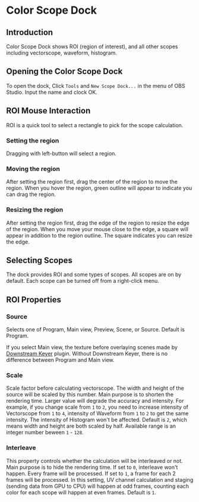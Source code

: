 # Color Scope Dock

## Introduction

Color Scope Dock shows ROI (region of interest), and all other scopes including vectorscope, waveform, histogram.

## Opening the Color Scope Dock

To open the dock,
Click `Tools` and `New Scope Dock...` in the menu of OBS Studio.
Input the name and clock OK.

## ROI Mouse Interaction

ROI is a quick tool to select a rectangle to pick for the scope calculation.

### Setting the region

Dragging with left-button will select a region.

### Moving the region

After setting the region first,
drag the center of the region to move the region.
When you hover the region, green outline will appear to indicate you can drag the region.

### Resizing the region

After setting the region first,
drag the edge of the region to resize the edge of the region.
When you move your mouse close to the edge, a square will appear in addition to the region outline. The square indicates you can resize the edge.

## Selecting Scopes
The dock provides ROI and some types of scopes.
All scopes are on by default.
Each scope can be turned off from a right-click menu.

## ROI Properties

### Source

Selects one of Program, Main view, Preview, Scene, or Source.
Default is Program.

If you select Main view,
the texture before overlaying scenes made by [Downstream Keyer](https://github.com/exeldro/obs-downstream-keyer) plugin.
Without Downstream Keyer, there is no difference between Program and Main view.

### Scale

Scale factor before calculating vectorscope.
The width and height of the source will be scaled by this number.
Main purpose is to shorten the rendering time.
Larger value will degrade the accuracy and intensity.
For example, if you change scale from `1` to `2`, you need to increase intensity of Vectorscope from `1` to `4`, intensity of Waveform from `1` to `2` to get the same intensity. The intensity of Histogram won't be affected.
Default is `2`, which means width and height are both scaled by half. Available range is an integer number beween `1` - `128`.

### Interleave

This property controls whether the calculation will be interleaved or not.
Main purpose is to hide the rendering time.
If set to `0`, interleave won't happen. Every frame will be processed.
If set to `1`, a frame for each 2 frames will be processed.
In this setting, UV channel calculation and staging (sending data from GPU to CPU) will happen at odd frames, counting each color for each scope will happen at even frames.
Default is `1`.
